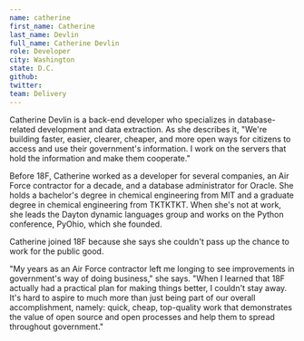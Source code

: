 ```yaml
---
name: catherine
first_name: Catherine
last_name: Devlin
full_name: Catherine Devlin
role: Developer
city: Washington
state: D.C.
github:
twitter:
team: Delivery
---
```


Catherine Devlin is a back-end developer who specializes in database-related development and data extraction. As she describes it, "We're building faster, easier, clearer, cheaper, and more open ways for citizens to access and use their government's information. I work on the servers that hold the information and make them cooperate."

Before 18F, Catherine worked as a developer for several companies, an Air Force contractor for a decade, and a database administrator for Oracle. She holds a bachelor's degree in chemical engineering from MIT and a graduate degree in chemical engineering from TKTKTKT. When she's not at work, she leads the Dayton dynamic languages group and works on the Python conference, PyOhio, which she founded.

Catherine joined 18F because she says she couldn't pass up the chance to work for the public good. 

"My years as an Air Force contractor left me longing to see improvements in government's way of doing business," she says. "When I learned that 18F actually had a practical plan for making things better, I couldn't stay away. It's hard to aspire to much more than just being part of our overall accomplishment, namely: quick, cheap, top-quality work that demonstrates the value of open source and open processes and help them to spread throughout government."
